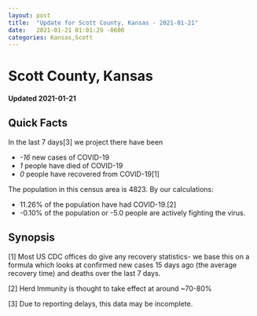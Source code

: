 ```yaml
---
layout: post
title:  "Update for Scott County, Kansas - 2021-01-21"
date:   2021-01-21 01:01:29 -0600
categories: Kansas,Scott
---
```


# Scott County, Kansas
#### Updated 2021-01-21

## Quick Facts

In the last 7 days[3] we project there have been
- *-16* new cases of COVID-19
- *1* people have died of COVID-19
- *0* people have recovered from COVID-19[1]

The population in this census area is 4823. By our calculations:
- 11.26% of the population have had COVID-19.[2]
- -0.10% of the population or -5.0 people are actively fighting the virus.

## Synopsis




[1] Most US CDC offices do give any recovery statistics- we base this on a formula which looks at confirmed new cases
15 days ago (the average recovery time) and deaths over the last 7 days.

[2] Herd Immunity is thought to take effect at around ~70-80%

[3] Due to reporting delays, this data may be incomplete.
 
    
